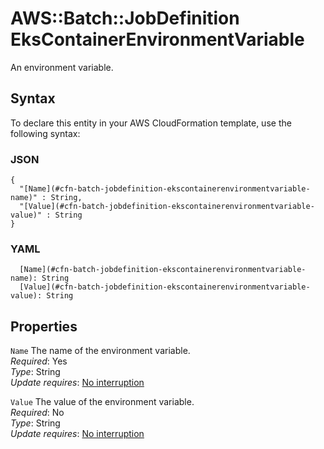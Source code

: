 # AWS::Batch::JobDefinition EksContainerEnvironmentVariable<a name="aws-properties-batch-jobdefinition-ekscontainerenvironmentvariable"></a>

An environment variable\.

## Syntax<a name="aws-properties-batch-jobdefinition-ekscontainerenvironmentvariable-syntax"></a>

To declare this entity in your AWS CloudFormation template, use the following syntax:

### JSON<a name="aws-properties-batch-jobdefinition-ekscontainerenvironmentvariable-syntax.json"></a>

```
{
  "[Name](#cfn-batch-jobdefinition-ekscontainerenvironmentvariable-name)" : String,
  "[Value](#cfn-batch-jobdefinition-ekscontainerenvironmentvariable-value)" : String
}
```

### YAML<a name="aws-properties-batch-jobdefinition-ekscontainerenvironmentvariable-syntax.yaml"></a>

```
  [Name](#cfn-batch-jobdefinition-ekscontainerenvironmentvariable-name): String
  [Value](#cfn-batch-jobdefinition-ekscontainerenvironmentvariable-value): String
```

## Properties<a name="aws-properties-batch-jobdefinition-ekscontainerenvironmentvariable-properties"></a>

`Name` <a name="cfn-batch-jobdefinition-ekscontainerenvironmentvariable-name"></a>
The name of the environment variable\.  
_Required_: Yes  
_Type_: String  
_Update requires_: [No interruption](https://docs.aws.amazon.com/AWSCloudFormation/latest/UserGuide/using-cfn-updating-stacks-update-behaviors.html#update-no-interrupt)

`Value` <a name="cfn-batch-jobdefinition-ekscontainerenvironmentvariable-value"></a>
The value of the environment variable\.  
_Required_: No  
_Type_: String  
_Update requires_: [No interruption](https://docs.aws.amazon.com/AWSCloudFormation/latest/UserGuide/using-cfn-updating-stacks-update-behaviors.html#update-no-interrupt)
